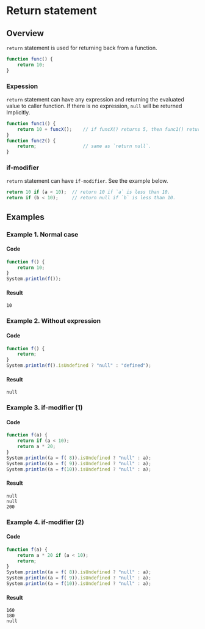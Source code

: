 
# Return statement

## Overview

`return` statement is used for returning back from a function.

```javascript
function func() {
    return 10;
}
```

### Expession

`return` statement can have any expression and returning the evaluated value to caller function.
If there is no expression, `null` will be returned Implicitly.

```javascript
function func1() {
    return 10 + funcX();    // if funcX() returns 5, then func1() returns 15.
}
function func2() {
    return;                 // same as `return null`.
}
```

### if-modifier

`return` statement can have `if-modifier`.
See the example below.


```javascript
return 10 if (a < 10);  // return 10 if `a` is less than 10.
return if (b < 10);     // return null if `b` is less than 10.
```

## Examples

### Example 1. Normal case

#### Code

```javascript
function f() {
    return 10;
}
System.println(f());
```

#### Result

```
10
```

### Example 2. Without expression

#### Code

```javascript
function f() {
    return;
}
System.println(f().isUndefined ? "null" : "defined");
```

#### Result

```
null
```

### Example 3. if-modifier (1)

#### Code

```javascript
function f(a) {
    return if (a < 10);
    return a * 20;
}
System.println((a = f( 8)).isUndefined ? "null" : a);
System.println((a = f( 9)).isUndefined ? "null" : a);
System.println((a = f(10)).isUndefined ? "null" : a);
```

#### Result

```
null
null
200
```

### Example 4. if-modifier (2)

#### Code

```javascript
function f(a) {
    return a * 20 if (a < 10);
    return;
}
System.println((a = f( 8)).isUndefined ? "null" : a);
System.println((a = f( 9)).isUndefined ? "null" : a);
System.println((a = f(10)).isUndefined ? "null" : a);
```

#### Result

```
160
180
null
```
